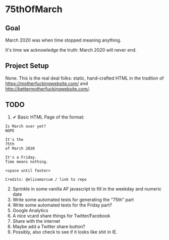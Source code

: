# 75thOfMarch

## Goal

March 2020 was when time stopped meaning anything.

It's time we acknowledge the truth: March 2020 will never end.

## Project Setup

None.  This is the real deal folks: static, hand-crafted HTML in the tradtion of https://motherfuckingwebsite.com/ and http://bettermotherfuckingwebsite.com/.

## TODO

1. ✔ Basic HTML Page of the format:
  ```
  Is March over yet?
  NOPE

  It's the
  75th
  of March 2020

  It's a Friday.
  Time means nothing.

  <space until footer>

  Credits: @elizamarcum / link to repo
  ```
2. Sprinkle in some vanilla AF javascript to fill in the weekday and numeric date
3. Write some automated tests for generating the "75th" part
4. Write some automated tests for the Friday part?
5. Google Analytics
6. A nice vcard share things for Twitter/Facebook
7. Share with the internet
8. Maybe add a Twitter share button?
9. Possibly, also check to see if it looks like shit in IE.
